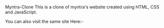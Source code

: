 Myntra-Clone
This is a clone of myntra's website created using HTML, CSS and JavaScript.


You can also visit the same site 
Here:- 
    



